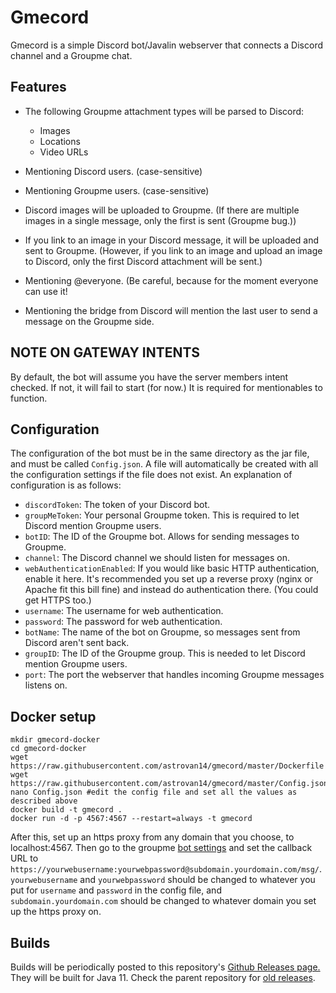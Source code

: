 # Gmecord

Gmecord is a simple Discord bot/Javalin webserver that connects a
Discord channel and a Groupme chat.

## Features
* The following Groupme attachment types will be parsed to Discord:
	* Images
	* Locations
	* Video URLs

* Mentioning Discord users. (case-sensitive)
* Mentioning Groupme users. (case-sensitive)
* Discord images will be uploaded to Groupme. (If there are multiple
images in a single message, only the first is sent (Groupme bug.))
* If you link to an image in your Discord message, it will be uploaded
and sent to Groupme. (However, if you link to an image and upload an
image to Discord, only the first Discord attachment will be sent.)
* Mentioning @everyone. (Be careful, because for the moment everyone
can use it!
* Mentioning the bridge from Discord will mention the last user to send
a message on the Groupme side.

## NOTE ON GATEWAY INTENTS
By default, the bot will assume you have the server members intent
checked. If not, it will fail to start (for now.) It is required for
mentionables to function.

## Configuration
The configuration of the bot must be in the same directory as the jar
file, and must be called `Config.json`. A file will automatically be
created with all the configuration settings if the file does not exist.
An explanation of configuration is as follows:
* `discordToken`: The token of your Discord bot.
* `groupMeToken`: Your personal Groupme token. This is required to let
Discord mention Groupme users.
* `botID`: The ID of the Groupme bot. Allows for sending messages to
Groupme.
* `channel`: The Discord channel we should listen for messages on.
* `webAuthenticationEnabled`: If you would like basic HTTP
authentication, enable it here. It's recommended you set up a reverse
proxy (nginx or Apache fit this bill fine) and instead do authentication
 there. (You could get HTTPS too.)
* `username`: The username for web authentication.
* `password`: The password for web authentication.
* `botName`: The name of the bot on Groupme, so messages sent from
Discord aren't sent back.
* `groupID`: The ID of the Groupme group. This is needed to let Discord
mention Groupme users.
* `port`: The port the webserver that handles incoming Groupme messages
listens on.

## Docker setup
```
mkdir gmecord-docker
cd gmecord-docker
wget https://raw.githubusercontent.com/astrovan14/gmecord/master/Dockerfile
wget https://raw.githubusercontent.com/astrovan14/gmecord/master/Config.json
nano Config.json #edit the config file and set all the values as described above
docker build -t gmecord .
docker run -d -p 4567:4567 --restart=always -t gmecord
```
After this, set up an https proxy from any domain that you choose, to localhost:4567. Then go to the groupme [bot settings](https://dev.groupme.com/bots) and set the callback URL to `https://yourwebusername:yourwebpassword@subdomain.yourdomain.com/msg/`. `yourwebusername` and `yourwebpassword` should be changed to whatever you put for `username` and `password` in the config file, and `subdomain.yourdomain.com` should be changed to whatever domain you set up the https proxy on.

## Builds
Builds will be periodically posted to this repository's
[Github Releases page.](https://github.com/astrovan14/gmecord/releases)
They will be built for Java 11. Check the parent repository for [old releases](https://github.com/HeyBanditoz/gmecord/releases).

